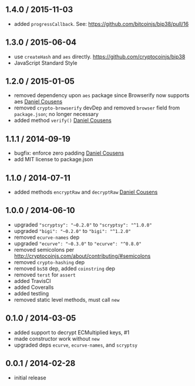 1.4.0 / 2015-11-03
------------------
- added `progressCallback`. See: https://github.com/bitcoinjs/bip38/pull/16

1.3.0 / 2015-06-04
------------------
- use `createHash` and `aes` directly. https://github.com/cryptocoinjs/bip38
- JavaScript Standard Style

1.2.0 / 2015-01-05
------------------
- removed dependency upon `aes` package since Browserify now supports aes [Daniel Cousens](https://github.com/cryptocoinjs/bip38/pull/6)
- removed `crypto-browserify` devDep and removed `browser` field from `package.json`; no longer necessary
- added method `verify()` [Daniel Cousens](https://github.com/cryptocoinjs/bip38/pull/7)

1.1.1 / 2014-09-19
------------------
- bugfix: enforce zero padding [Daniel Cousens](https://github.com/cryptocoinjs/bip38/commit/e73598d0fc1d1b3c04c132c34053e96bec6bd201)
- add MIT license to package.json

1.1.0 / 2014-07-11
------------------
- added methods `encryptRaw` and `decryptRaw` [Daniel Cousens](https://github.com/cryptocoinjs/bip38/pull/4)

1.0.0 / 2014-06-10
------------------
- upgraded `"scryptsy": "~0.2.0"` to `"scryptsy": "^1.0.0"`
- upgraded  `"bigi": "~0.2.0"` to `"bigi": "^1.2.0"`
- removed `ecurve-names` dep
- upgraded `"ecurve": "~0.3.0"` to `"ecurve": "^0.8.0"`
- removed semicolons per http://cryptocoinjs.com/about/contributing/#semicolons
- removed `crypto-hashing` dep
- removed `bs58` dep, added `coinstring` dep
- removed `terst` for `assert`
- added TravisCI
- added Coveralls
- added testling
- removed static level methods, must call `new`

0.1.0 / 2014-03-05
------------------
- added support to decrypt ECMultiplied keys, #1
- made constructor work without `new`
- upgraded deps `ecurve`, `ecurve-names`, and `scryptsy`

0.0.1 / 2014-02-28
------------------
- initial release
